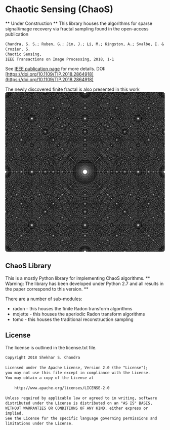 # Chaotic Sensing (ChaoS)
** Under Construction **
This library houses the algorithms for sparse signal/image recovery via fractal sampling found in the open-access publication
```
Chandra, S. S.; Ruben, G.; Jin, J.; Li, M.; Kingston, A.; Svalbe, I. & Crozier, S.
Chaotic Sensing,
IEEE Transactions on Image Processing, 2018, 1-1
```
See [IEEE publication page](https://doi.org/10.1109/TIP.2018.2864918) for more details.
DOI: [https://doi.org/10.1109/TIP.2018.2864918](https://doi.org/10.1109/TIP.2018.2864918)

The newly discovered finite fractal is also presented in this work
![Finite Fractal](projects/finite_fractal/farey_image_1031_1.png)

## ChaoS Library
This is a mostly Python library for implementing ChaoS algorithms.
** Warning: The library has been developed under Python 2.7 and all results in the paper correspond to this version. **

There are a number of sub-modules:

* radon - this houses the finite Radon transform algorithms
* mojette - this houses the aperiodic Radon transform algorithms
* tomo - this houses the traditional reconstruction sampling

## License
The license is outlined in the license.txt file.
```
Copyright 2018 Shekhar S. Chandra

Licensed under the Apache License, Version 2.0 (the "License");
you may not use this file except in compliance with the License.
You may obtain a copy of the License at

    http://www.apache.org/licenses/LICENSE-2.0

Unless required by applicable law or agreed to in writing, software
distributed under the License is distributed on an "AS IS" BASIS,
WITHOUT WARRANTIES OR CONDITIONS OF ANY KIND, either express or implied.
See the License for the specific language governing permissions and
limitations under the License.
```